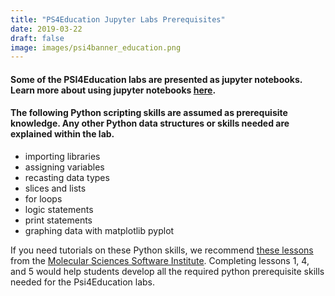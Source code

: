 ```yaml
---
title: "PS4Education Jupyter Labs Prerequisites"
date: 2019-03-22
draft: false
image: images/psi4banner_education.png
---
```


#### Some of the PSI4Education labs are presented as jupyter notebooks.  Learn more about using jupyter notebooks [here](https://www.codecademy.com/articles/how-to-use-jupyter-notebooks).

#### The following Python scripting skills are assumed as prerequisite knowledge.  Any other Python data structures or skills needed are explained within the lab.
- importing libraries
- assigning variables
- recasting data types
- slices and lists
- for loops
- logic statements
- print statements
- graphing data with matplotlib pyplot

If you need tutorials on these Python skills, we recommend [these lessons](https://molssi-education.github.io/python_scripting_cms/) from the [Molecular Sciences Software Institute](https://molssi.org/).  Completing lessons 1, 4, and 5 would help students develop all the required python prerequisite skills needed for the Psi4Education labs.
